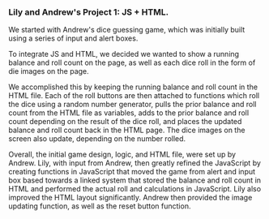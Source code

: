 ### Lily and Andrew's Project 1: JS + HTML.

We started with Andrew's dice guessing game, which was initially built using a series of input and alert boxes.

To integrate JS and HTML, we decided we wanted to show a running balance and roll count on the page, as well as each dice roll in the form of die images on the page.

We accomplished this by keeping the running balance and roll count in the HTML file. Each of the roll buttons are then attached to functions which roll the dice using a random number generator, pulls the prior balance and roll count from the HTML file as variables, adds to the prior balance and roll count depending on the result of the dice roll, and places the updated balance and roll count back in the HTML page. The dice images on the screen also update, depending on the number rolled.

Overall, the initial game design, logic, and HTML file, were set up by Andrew. Lily, with input from Andrew, then greatly refined the JavaScript by creating functions in JavaScript that moved the game from alert and input box based towards a linked system that stored the balance and roll count in HTML and performed the actual roll and calculations in JavaScript. Lily also improved the HTML layout significantly. Andrew then provided the image updating function, as well as the reset button function.

